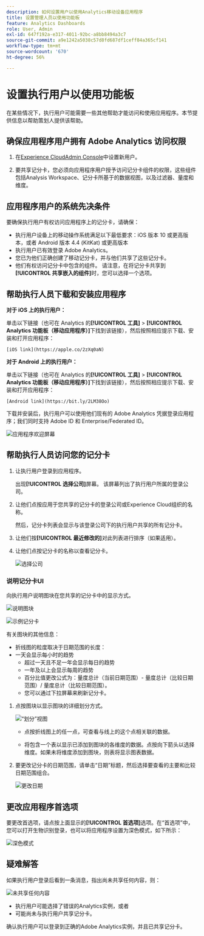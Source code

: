 ```yaml
---
description: 如何设置用户以使用Analytics移动设备应用程序
title: 设置管理人员以使用功能板
feature: Analytics Dashboards
role: User, Admin
exl-id: 647f192a-e317-4011-92bc-a8bb8494a3c7
source-git-commit: a9e1242a5038c57d8fd687df1ceff84a365cf141
workflow-type: tm+mt
source-wordcount: '670'
ht-degree: 56%

---
```


# 设置执行用户以使用功能板

在某些情况下，执行用户可能需要一些其他帮助才能访问和使用应用程序。本节提供信息以帮助策划人提供该帮助。

## 确保应用程序用户拥有 Adobe Analytics 访问权限

1. 在[Experience CloudAdmin Console](https://experienceleague.adobe.com/docs/analytics/admin/admin-console/permissions/product-profile.html?lang=en)中设置新用户。

1. 要共享记分卡，您必须向应用程序用户授予访问记分卡组件的权限，这些组件包括Analysis Workspace、记分卡所基于的数据视图，以及过滤器、量度和维度。

## 应用程序用户的系统先决条件

要确保执行用户有权访问应用程序上的记分卡，请确保：

* 执行用户设备上的移动操作系统满足以下最低要求：iOS 版本 10 或更高版本，或者 Android 版本 4.4 (KitKat) 或更高版本
* 执行用户已有效登录 Adobe Analytics。
* 您已为他们正确创建了移动记分卡，并与他们共享了这些记分卡。
* 他们有权访问记分卡中包含的组件。 请注意，在将记分卡共享到&#x200B;**[!UICONTROL 共享嵌入的组件]**&#x200B;时，您可以选择一个选项。

## 帮助执行人员下载和安装应用程序

**对于 iOS 上的执行用户：**

单击以下链接（也可在 Analytics 的&#x200B;**[!UICONTROL 工具]** > **[!UICONTROL Analytics 功能板（移动应用程序）]**&#x200B;下找到该链接），然后按照相应提示下载、安装和打开应用程序：

`[iOS link](https://apple.co/2zXq0aN)`

**对于 Android 上的执行用户：**

单击以下链接（也可在 Analytics 的&#x200B;**[!UICONTROL 工具]** > **[!UICONTROL Analytics 功能板（移动应用程序）]**&#x200B;下找到该链接），然后按照相应提示下载、安装和打开应用程序：

`[Android link](https://bit.ly/2LM38Oo)`

下载并安装后，执行用户可以使用他们现有的 Adobe Analytics 凭据登录应用程序；我们同时支持 Adobe ID 和 Enterprise/Federated ID。

![应用程序欢迎屏幕](assets/welcome.png)

## 帮助执行人员访问您的记分卡

1. 让执行用户登录到应用程序。

   出现&#x200B;**[!UICONTROL 选择公司]**&#x200B;屏幕。 该屏幕列出了执行用户所属的登录公司。

1. 让他们点按应用于您共享的记分卡的登录公司或Experience Cloud组织的名称。

   然后，记分卡列表会显示与该登录公司下的执行用户共享的所有记分卡。

1. 让他们按&#x200B;**[!UICONTROL 最近修改的]**&#x200B;对此列表进行排序（如果适用）。

1. 让他们点按记分卡的名称以查看记分卡。

   ![选择公司](assets/accesscard.png)


### 说明记分卡UI

向执行用户说明图块在您共享的记分卡中的显示方式。

![说明图块](assets/newexplain.png)

![示例记分卡](assets/intro_scorecard.png)

有关图块的其他信息：

* 折线图的粒度取决于日期范围的长度：
* 一天会显示每小时的趋势
   * 超过一天且不足一年会显示每日的趋势
   * 一年及以上会显示每周的趋势
   * 百分比值更改公式为：量度总计（当前日期范围）- 量度总计（比较日期范围）/ 量度总计（比较日期范围）。
   * 您可以通过下拉屏幕来刷新记分卡。


1. 点按图块以显示图块的详细划分方式。

   ![“划分”视图](assets/sparkline.png)

   * 点按折线图上的任一点，可查看与线上的这个点相关联的数据。

   * 将包含一个表以显示已添加到图块的各维度的数据。点按向下箭头以选择维度。如果未将维度添加到图块，则表将显示图表数据。

1. 要更改记分卡的日期范围，请单击“日期”标题，然后选择要查看的主要和比较日期范围组合。

   ![更改日期](assets/changedate.png)

## 更改应用程序首选项

要更改首选项，请点按上面显示的&#x200B;**[!UICONTROL 首选项]**&#x200B;选项。在“首选项”中，您可以打开生物识别登录，也可以将应用程序设置为深色模式，如下所示：

![深色模式](assets/darkmode.png)

## 疑难解答

如果执行用户登录后看到一条消息，指出尚未共享任何内容，则：

![未共享任何内容](assets/nothing.png)

* 执行用户可能选择了错误的Analytics实例，或者
* 可能尚未与执行用户共享记分卡。

确认执行用户可以登录到正确的Adobe Analytics实例，并且已共享记分卡。
